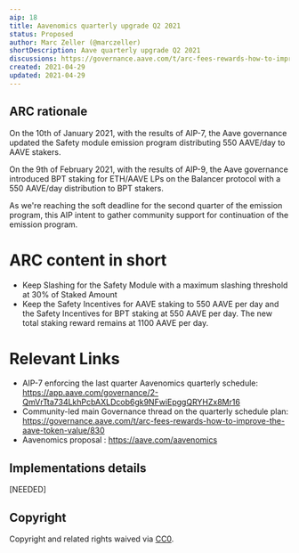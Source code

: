 ```yaml
---
aip: 18
title: Aavenomics quarterly upgrade Q2 2021
status: Proposed 
author: Marc Zeller (@marczeller)
shortDescription: Aave quarterly upgrade Q2 2021
discussions: https://governance.aave.com/t/arc-fees-rewards-how-to-improve-the-aave-token-value/830
created: 2021-04-29
updated: 2021-04-29
---
```


## ARC rationale

On the 10th of January 2021, with the results of AIP-7, the Aave governance updated the Safety module emission program distributing 550 AAVE/day to AAVE stakers.

On the 9th of February 2021, with the results of AIP-9, the Aave governance introduced BPT staking for ETH/AAVE LPs on the Balancer protocol with a 550 AAVE/day distribution to BPT stakers.

As we're reaching the soft deadline for the second quarter of the emission program, this AIP intent to gather community support for continuation of the emission program.

# ARC content in short

* Keep Slashing for the Safety Module with a maximum slashing threshold at 30% of Staked Amount
* Keep the Safety Incentives for AAVE staking to 550 AAVE per day and the Safety Incentives for BPT staking at 550 AAVE per day. The new total staking reward remains at 1100 AAVE per day.

# Relevant Links

* AIP-7 enforcing the last quarter Aavenomics quarterly schedule: https://app.aave.com/governance/2-QmVrTta734LkhPcbAXLDcob6gk9NFwiEpggQRYHZx8Mr16
* Community-led main Governance thread on the quarterly schedule plan: https://governance.aave.com/t/arc-fees-rewards-how-to-improve-the-aave-token-value/830
* Aavenomics proposal : https://aave.com/aavenomics

## Implementations details

[NEEDED]

## Copyright

Copyright and related rights waived via [CC0](https://creativecommons.org/publicdomain/zero/1.0/).
